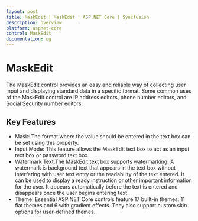 ```yaml
---
layout: post
title: MaskEdit | MaskEdit | ASP.NET Core | Syncfusion
description: overview
platform: aspnet-core
control: MaskEdit
documentation: ug
---
```


# MaskEdit

The MaskEdit control provides an easy and reliable way of collecting user input and displaying standard data in a specific format. Some common uses of the MaskEdit control are IP address editors, phone number editors, and Social Security number editors.

## Key Features

* Mask: The format where the value should be entered in the text box can be set using this property.
* Input Mode: This feature allows the MaskEdit text box to act as an input text box or password text box.
* Watermark Text:The MaskEdit text box supports watermarking. A watermark is background text that appears in the text box without interfering with user text entry or the readability of the text entered. It can be used to display a ready instruction or other important information for the user. It appears automatically before the text is entered and disappears once the user begins entering text.
* Theme: Essential ASP.NET Core controls feature 17 built-in themes: 11 flat themes and 6 with gradient effects. They also support custom skin options for user-defined themes. 
